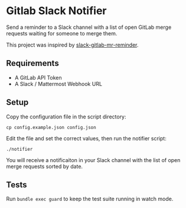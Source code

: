 # Gitlab Slack Notifier
Send a reminder to a Slack channel with a list of open GitLab merge requests waiting for someone to merge them.

This project was inspired by [slack-gitlab-mr-reminder](https://github.com/monokh/slack-gitlab-mr-reminder).

## Requirements
* A GitLab API Token
* A Slack / Mattermost Webhook URL

## Setup
Copy the configuration file in the script directory:
```
cp config.example.json config.json
```
Edit the file and set the correct values, then run the notifier script:
```
./notifier
```
You will receive a notificaiton in your Slack channel with the list of open merge requests sorted by date.

## Tests
Run `bundle exec guard` to keep the test suite running in watch mode.
